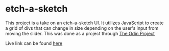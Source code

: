 # etch-a-sketch

This project is a take on an etch-a-sketch UI. It utilizes JavaScript
to create a grid of divs that can change in size depending on the user's
input from moving the slider. This was done as a project through 
[The Odin Project](https://www.theodinproject.com/)

Live link can be found [here](https://angel-vlzqz.github.io/etch-a-sketch/)
